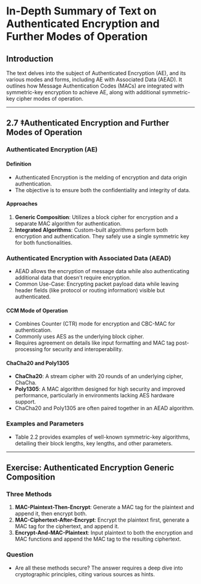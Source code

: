 # In-Depth Summary of Text on Authenticated Encryption and Further Modes of Operation

## Introduction
The text delves into the subject of Authenticated Encryption (AE), and its various modes and forms, including AE with Associated Data (AEAD). It outlines how Message Authentication Codes (MACs) are integrated with symmetric-key encryption to achieve AE, along with additional symmetric-key cipher modes of operation.

---

## 2.7 ‡Authenticated Encryption and Further Modes of Operation
### Authenticated Encryption (AE)
#### Definition
- Authenticated Encryption is the melding of encryption and data origin authentication.
- The objective is to ensure both the confidentiality and integrity of data.

#### Approaches
1. **Generic Composition**: Utilizes a block cipher for encryption and a separate MAC algorithm for authentication.
2. **Integrated Algorithms**: Custom-built algorithms perform both encryption and authentication. They safely use a single symmetric key for both functionalities.

### Authenticated Encryption with Associated Data (AEAD)
- AEAD allows the encryption of message data while also authenticating additional data that doesn't require encryption.
- Common Use-Case: Encrypting packet payload data while leaving header fields (like protocol or routing information) visible but authenticated.

#### CCM Mode of Operation
- Combines Counter (CTR) mode for encryption and CBC-MAC for authentication.
- Commonly uses AES as the underlying block cipher.
- Requires agreement on details like input formatting and MAC tag post-processing for security and interoperability.

#### ChaCha20 and Poly1305
- **ChaCha20**: A stream cipher with 20 rounds of an underlying cipher, ChaCha.
- **Poly1305**: A MAC algorithm designed for high security and improved performance, particularly in environments lacking AES hardware support.
- ChaCha20 and Poly1305 are often paired together in an AEAD algorithm.

### Examples and Parameters
- Table 2.2 provides examples of well-known symmetric-key algorithms, detailing their block lengths, key lengths, and other parameters.

---

## Exercise: Authenticated Encryption Generic Composition
### Three Methods
1. **MAC-Plaintext-Then-Encrypt**: Generate a MAC tag for the plaintext and append it, then encrypt both.
2. **MAC-Ciphertext-After-Encrypt**: Encrypt the plaintext first, generate a MAC tag for the ciphertext, and append it.
3. **Encrypt-And-MAC-Plaintext**: Input plaintext to both the encryption and MAC functions and append the MAC tag to the resulting ciphertext.

### Question
- Are all these methods secure? The answer requires a deep dive into cryptographic principles, citing various sources as hints.